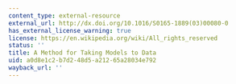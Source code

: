 ```yaml
---
content_type: external-resource
external_url: http://dx.doi.org/10.1016/S0165-1889(03)00080-0
has_external_license_warning: true
license: https://en.wikipedia.org/wiki/All_rights_reserved
status: ''
title: A Method for Taking Models to Data
uid: a0d8e1c2-b7d2-48d5-a212-65a28034e792
wayback_url: ''
---
```

